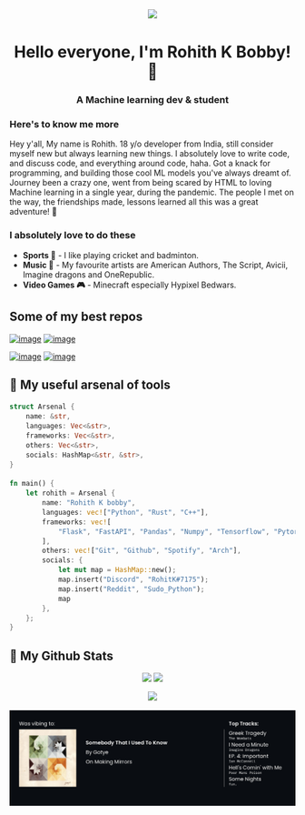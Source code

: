 <!-- Display the assets/profile.png image as rounded -->
<p align="center" style="margin: 0; border-radius: 100px;">
    <image src="https://media.discordapp.net/attachments/796370670547632178/1058393082288156723/image1.png" height="auto" width="200" />
</p>

<h1 align="center">Hello everyone, I'm Rohith K Bobby! 👋</h1>

<h3 align="center">A Machine learning dev & student</h3>

### Here's to know me more

Hey y'all, My name is Rohith. 18 y/o developer from India, still consider myself new but always learning new things. I absolutely love to write code, and discuss code, and everything around code, haha. Got a knack for
programming, and building those cool ML models you've always dreamt of. Journey been a crazy one, went from
being scared by HTML to loving Machine learning in a single year, during the pandemic. The people I met on the way, the friendships made, lessons learned all this was a great adventure! 💙

### I absolutely love to do these

- **Sports 🏏** - I like playing cricket and badminton.
- **Music 🎵** - My favourite artists are American Authors, The Script, Avicii, Imagine dragons and OneRepublic.
- **Video Games 🎮** - Minecraft especially Hypixel Bedwars.

## Some of my best repos

[![image](https://github-readme-stats.vercel.app/api/pin/?username=Rohith04MVK&repo=AI-Art-Generator&theme=tokyonight)](https://github.com/Rohith04MVK/AI-Art-Generator) [![image](https://github-readme-stats.vercel.app/api/pin/?username=Deep-Alchemy&repo=Mini-Keras&theme=tokyonight)](https://github.com/Rohith04MVK/Mini-Keras)

[![image](https://github-readme-stats.vercel.app/api/pin/?username=Rohith04MVK&repo=Brain-Tumor-Segmentation-And-Classification&theme=tokyonight)](https://github.com/Rohith04MVK/Brain-Tumor-Segmentation-And-Classification) [![image](https://github-readme-stats.vercel.app/api/pin/?username=Rohith04MVK&repo=Recolor&theme=tokyonight)](https://github.com/Rohith04MVK/Recolor)

## 🔧 My useful arsenal of tools

```rust
struct Arsenal {
    name: &str,
    languages: Vec<&str>,
    frameworks: Vec<&str>,
    others: Vec<&str>,
    socials: HashMap<&str, &str>,
}

fn main() {
    let rohith = Arsenal {
        name: "Rohith K bobby",
        languages: vec!["Python", "Rust", "C++"],
        frameworks: vec![
            "Flask", "FastAPI", "Pandas", "Numpy", "Tensorflow", "Pytorch"
        ],
        others: vec!["Git", "Github", "Spotify", "Arch"],
        socials: {
            let mut map = HashMap::new();
            map.insert("Discord", "RohitK#7175");
            map.insert("Reddit", "Sudo_Python");
            map
        },
    };
}
```

## 📌 My Github Stats

<p align=center>
    <img src="https://github-readme-stats.vercel.app/api?username=Rohith04MVK&show_icons=true&theme=tokyonight"/> <img src="https://github-readme-stats.vercel.app/api/top-langs/?username=Rohith04MVK&layout=compact&theme=tokyonight"/>
</p>

<p align=center>
    <img src="https://github-readme-streak-stats.herokuapp.com/?user=Rohith04MVK&theme=tokyonight">
</p>

<p align=center>
    <img src="spotify/spotify-banner.jpeg" alt="spotify-readme-card"/>
</p>
